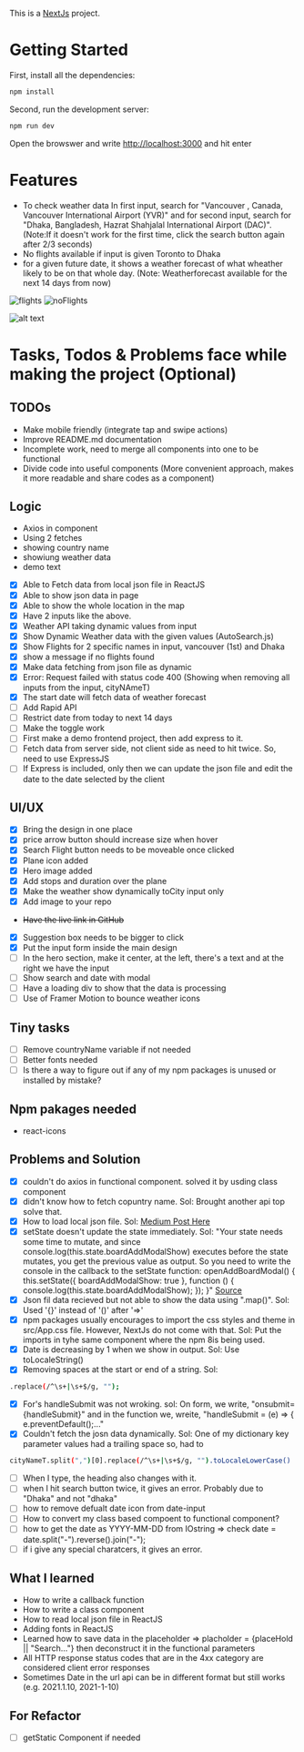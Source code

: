 This is a [NextJs](https://nextjs.org/) project.

# Getting Started

First, install all the dependencies:

```bash
npm install
```

Second, run the development server:

```bash
npm run dev
```

Open the browswer and write [http://localhost:3000](http://localhost:3000) and hit enter

# Features

- To check weather data In first input, search for "Vancouver , Canada, Vancouver International Airport (YVR)" and for second input, search for "Dhaka, Bangladesh, Hazrat Shahjalal International Airport (DAC)".
  (Note:If it doesn't work for the first time, click the search button again after 2/3 seconds)
- No flights available if input is given Toronto to Dhaka
- for a given future date, it shows a weather forecast of what wheather likely to be on that whole day. (Note: Weatherforecast available for the next 14 days from now)

![flights](https://user-images.githubusercontent.com/29802879/148372088-d1c50338-e073-4451-a786-2c8367d79788.png)
![noFlights](https://user-images.githubusercontent.com/29802879/148372173-f2f1a922-5c5d-41c9-a745-65eeb6b0ab69.png)

![alt text](https://github.com/tahsin/Auto-Search/blob/main/noFlights.png?raw=true)

<!-- ![alt text](https://github.com/[username]/[reponame]/blob/[branch]/image.jpg?raw=true) -->

# Tasks, Todos & Problems face while making the project (Optional)

## TODOs

- Make mobile friendly (integrate tap and swipe actions)
- Improve README.md documentation
- Incomplete work, need to merge all components into one to be functional
- Divide code into useful components (More convenient approach, makes it more readable and share codes as a component)

## Logic

- Axios in component
- Using 2 fetches
- showing country name
- showiung weather data
- demo text

- [x] Able to Fetch data from local json file in ReactJS
- [x] Able to show json data in page
- [x] Able to show the whole location in the map
- [x] Have 2 inputs like the above.
- [x] Weather API taking dynamic values from input
- [x] Show Dynamic Weather data with the given values (AutoSearch.js)
- [x] Show Flights for 2 specific names in input, vancouver (1st) and Dhaka
- [x] show a message if no flights found
- [x] Make data fetching from json file as dynamic
- [x] Error: Request failed with status code 400 (Showing when removing all inputs from the input, cityNAmeT)
- [x] The start date will fetch data of weather forecast
- [ ] Add Rapid API
- [ ] Restrict date from today to next 14 days
- [ ] Make the toggle work
- [ ] First make a demo frontend project, then add express to it.
- [ ] Fetch data from server side, not client side as need to hit twice. So, need to use ExpressJS
- [ ] If Express is included, only then we can update the json file and edit the date to the date selected by the client

## UI/UX

- [x] Bring the design in one place
- [x] price arrow button should increase size when hover
- [x] Search Flight button needs to be moveable once clicked
- [x] Plane icon added
- [x] Hero image added
- [x] Add stops and duration over the plane
- [x] Make the weather show dynamically toCity input only
- [x] Add image to your repo
- ~~Have the live link in GitHub~~
- [x] Suggestion box needs to be bigger to click
- [x] Put the input form inside the main design
- [ ] In the hero section, make it center, at the left, there's a text and at the right we have the input
- [ ] Show search and date with modal
- [ ] Have a loading div to show that the data is processing
- [ ] Use of Framer Motion to bounce weather icons

## Tiny tasks

- [ ] Remove countryName variable if not needed
- [ ] Better fonts needed
- [ ] Is there a way to figure out if any of my npm packages is unused or installed by mistake?

## Npm pakages needed

- react-icons

## Problems and Solution

- [x] couldn't do axios in functional component. solved it by usding class component
- [x] didn't know how to fetch copuntry name. Sol: Brought another api top solve that.
- [x] How to load local json file. Sol: [Medium Post Here](https://medium.com/officialrajdeepsingh/how-to-read-local-json-file-in-react-js-564125235fc7)
- [x] setState doesn't update the state immediately. Sol: "Your state needs some time to mutate, and since console.log(this.state.boardAddModalShow) executes before the state mutates, you get the previous value as output. So you need to write the console in the callback to the setState function:
      openAddBoardModal() {
      this.setState({ boardAddModalShow: true }, function () {
      console.log(this.state.boardAddModalShow);
      });
      }"
      [Source](https://stackoverflow.com/questions/41278385/setstate-doesnt-update-the-state-immediately)
- [x] Json fil data recieved but not able to show the data using ".map()". Sol: Used '{}' instead of '()' after '=>'
- [x] npm packages usually encourages to import the css styles and theme in src/App.css file. However, NextJs do not come with that. Sol: Put the imports in tyhe same component where the npm 8is being used.
- [x] Date is decreasing by 1 when we show in output. Sol: Use toLocaleString()
- [x] Removing spaces at the start or end of a string. Sol:

```bash
.replace(/^\s+|\s+$/g, "");
```

- [x] For's handleSubmit was not wroking. sol: On form, we write, "onsubmit={handleSubmit}" and in the function we, wreite, "handleSubmit = (e) => { e.preventDefault();..."
- [x] Couldn't fetch the josn data dynamically. Sol: One of my dictionary key parameter values had a trailing space so, had to

```bash
cityNameT.split(",")[0].replace(/^\s+|\s+$/g, "").toLocaleLowerCase()
```

- [ ] When I type, the heading also changes with it.
- [ ] when I hit search button twice, it gives an error. Probably due to "Dhaka" and not "dhaka"
- [ ] how to remove defualt date icon from date-input
- [ ] How to convert my class based compoent to functional component?
- [ ] how to get the date as YYYY-MM-DD from IOstring => check date = date.split("-").reverse().join("-");
- [ ] if i give any special charatcers, it gives an error.

## What I learned

- How to write a callback function
- How to write a class component
- How to read local json file in ReactJS
- Adding fonts in ReactJS
- Learned how to save data in the placeholder => placholder = {placeHold || "Search..."} then deconstruct it in the functional parameters
- All HTTP response status codes that are in the 4xx category are considered client error responses
- Sometimes Date in the url api can be in different format but still works (e.g. 2021.1.10, 2021-1-10)

## For Refactor

- [ ] getStatic Component if needed
